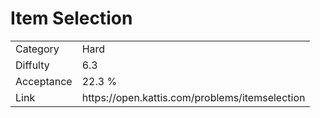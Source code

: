 # Item Selection

<table>
    <tr>
        <td>Category</td>
        <td>Hard</td>
    </tr>
    <tr>
        <td>Diffulty</td>
        <td>6.3</td>
    </tr>
    <tr>
        <td>Acceptance</td>
        <td>22.3 %</td>
    </tr>
    <tr>
        <td>Link</td>
        <td>https://open.kattis.com/problems/itemselection</td>
    </tr>
</table>